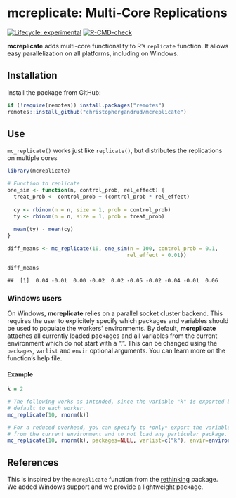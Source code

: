 
# mcreplicate: Multi-Core Replications

<!-- badges: start -->

[![Lifecycle:
experimental](https://img.shields.io/badge/lifecycle-experimental-orange.svg)](https://www.tidyverse.org/lifecycle/#experimental)
[![R-CMD-check](https://github.com/christophergandrud/mcreplicate/workflows/R-CMD-check/badge.svg)](https://github.com/christophergandrud/mcreplicate/actions)
<!-- badges: end -->

**mcreplicate** adds multi-core functionality to R’s `replicate`
function. It allows easy parallelization on all platforms, including on
Windows.

## Installation

Install the package from GitHub:

``` r
if (!require(remotes)) install.packages("remotes")
remotes::install_github("christophergandrud/mcreplicate")
```

## Use

`mc_replicate()` works just like `replicate()`, but distributes the
replications on multiple cores

``` r
library(mcreplicate)

# Function to replicate
one_sim <- function(n, control_prob, rel_effect) {
  treat_prob <- control_prob + (control_prob * rel_effect)
    
  cy <- rbinom(n = n, size = 1, prob = control_prob)
  ty <- rbinom(n = n, size = 1, prob = treat_prob)
  
  mean(ty) - mean(cy)
}

diff_means <- mc_replicate(10, one_sim(n = 100, control_prob = 0.1, 
                                      rel_effect = 0.01))

diff_means
```

    ##  [1]  0.04 -0.01  0.00 -0.02  0.02 -0.05 -0.02 -0.04 -0.01  0.06

### Windows users

On Windows, **mcreplicate** relies on a parallel socket cluster backend.
This requires the user to explicitely specify which packages and
variables should be used to populate the workers’ environments. By
default, **mcreplicate** attaches all currently loaded packages and all
variables from the current environment which do not start with a “.”.
This can be changed using the `packages`, `varlist` and `envir` optional
arguments. You can learn more on the function’s help file.

#### Example

``` r
k = 2

# The following works as intended, since the variable "k" is exported by 
# default to each worker.
mc_replicate(10, rnorm(k))

# For a reduced overhead, you can specify to *only* export the variable "k" 
# from the current environment and to not load any particular package.
mc_replicate(10, rnorm(k), packages=NULL, varlist=c("k"), envir=environment())
```

## References

This is inspired by the `mcreplicate` function from the
[rethinking](https://github.com/rmcelreath/rethinking) package. We added
Windows support and we provide a lightweight package.
